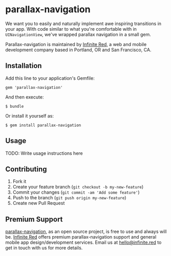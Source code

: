 parallax-navigation
===================

We want you to easily and naturally implement awe inspiring transitions in your app.  With code similar to what you're comfortable with in `UINavigationView`, we've wrapped parallax navigation in a small gem.

Parallax-navigation is maintained by [Infinite Red](http://infinite.red), a web and mobile development company based in Portland, OR and San Francisco, CA.

## Installation

Add this line to your application's Gemfile:

    gem 'parallax-navigation'

And then execute:

    $ bundle

Or install it yourself as:

    $ gem install parallax-navigation

## Usage

TODO: Write usage instructions here

## Contributing

1. Fork it
2. Create your feature branch (`git checkout -b my-new-feature`)
3. Commit your changes (`git commit -am 'Add some feature'`)
4. Push to the branch (`git push origin my-new-feature`)
5. Create new Pull Request

## Premium Support

[parallax-navigation](https://github.com/infinitered/parallax-navigation), as an open source project, is free to use and always will be. [Infinite Red](https://infinite.red/) offers premium parallax-navigation support and general mobile app design/development services. Email us at [hello@infinite.red](mailto:hello@infinite.red) to get in touch with us for more details.
